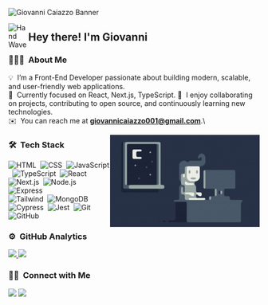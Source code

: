 ![Giovanni Caiazzo Banner](https://raw.githubusercontent.com/GiovanniCaiazzo01/GiovanniCaiazzo01/main/assets/banner.jpg)

<img alt="Hand Wave" src="./assets/Hand%20Wave.gif" width='40' align="left"/><h2>Hey there! I'm Giovanni</h2>

### 👨🏻‍💻 &nbsp;About Me

💡 &nbsp;I’m a Front-End Developer passionate about building modern, scalable, and user-friendly web applications.\
🌱 &nbsp;Currently focused on React, Next.js, TypeScript.
💬 &nbsp;I enjoy collaborating on projects, contributing to open source, and continuously learning new technologies.\
✉️ &nbsp;You can reach me at **giovannicaiazzo001@gmail.com**.\ 

<img alt="Night Coding" src="https://raw.githubusercontent.com/AVS1508/AVS1508/master/assets/Night-Coding.gif" align="right"/>

### 🛠 &nbsp;Tech Stack

![HTML](https://img.shields.io/badge/-HTML-05122A?style=flat&logo=HTML5)&nbsp;
![CSS](https://img.shields.io/badge/-CSS-05122A?style=flat&logo=CSS3&logoColor=1572B6)&nbsp;
![JavaScript](https://img.shields.io/badge/-JavaScript-05122A?style=flat&logo=javascript)&nbsp;
![TypeScript](https://img.shields.io/badge/-TypeScript-05122A?style=flat&logo=typescript)&nbsp;
![React](https://img.shields.io/badge/-React-05122A?style=flat&logo=react)&nbsp;
![Next.js](https://img.shields.io/badge/-Next.js-05122A?style=flat&logo=next.js)&nbsp;
![Node.js](https://img.shields.io/badge/-Node.js-05122A?style=flat&logo=node.js)&nbsp;
![Express](https://img.shields.io/badge/-Express-05122A?style=flat&logo=express)&nbsp;\
![Tailwind](https://img.shields.io/badge/-TailwindCSS-05122A?style=flat&logo=tailwind-css)&nbsp;
![MongoDB](https://img.shields.io/badge/-MongoDB-05122A?style=flat&logo=mongodb)&nbsp;
![Cypress](https://img.shields.io/badge/-Cypress-05122A?style=flat&logo=cypress)&nbsp;
![Jest](https://img.shields.io/badge/-Jest-05122A?style=flat&logo=jest)&nbsp;
![Git](https://img.shields.io/badge/-Git-05122A?style=flat&logo=git)&nbsp;
![GitHub](https://img.shields.io/badge/-GitHub-05122A?style=flat&logo=github)&nbsp;

### ⚙️ &nbsp;GitHub Analytics

<p align="left">
<a href="https://github.com/GiovanniCaiazzo01">
  <img height="180em" src="https://github-readme-stats-eight-theta.vercel.app/api?username=GiovanniCaiazzo01&show_icons=true&theme=algolia&include_all_commits=true&count_private=true"/>
  <img height="180em" src="https://github-readme-stats-eight-theta.vercel.app/api/top-langs/?username=GiovanniCaiazzo01&layout=compact&langs_count=8&theme=algolia"/>
</a>
</p>

### 🤝🏻 &nbsp;Connect with Me

<p align="left">
<a href="mailto:giovannicaiazzo001@gmail.com"><img src="https://img.shields.io/badge/-giovannicaiazzo002@gmail.com-D14836?style=flat&logo=Gmail&logoColor=white"/></a>
<a href="https://linkedin.com/in/caiazzo-giovanni"><img src="https://img.shields.io/badge/-Giovanni%20Caiazzo-0077B5?style=flat&logo=Linkedin&logoColor=white"/></a>
</p>
